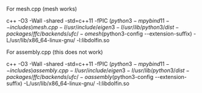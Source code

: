 For mesh.cpp (mesh works)

c++ -O3 -Wall -shared -std=c++11 -fPIC $(python3 -m pybind11 --includes) mesh.cpp -I/usr/include/eigen3 -I/usr/lib/python3/dist-packages/ffc/backends/ufc/  -o mesh$(python3-config --extension-suffix) -L/usr/lib/x86_64-linux-gnu/ -l:libdolfin.so

For assembly.cpp (this does not work)

c++ -O3 -Wall -shared -std=c++11 -fPIC $(python3 -m pybind11 --includes) assembly.cpp -I/usr/include/eigen3 -I/usr/lib/python3/dist-packages/ffc/backends/ufc/  -o assembly$(python3-config --extension-suffix) -L/usr/lib/x86_64-linux-gnu/ -l:libdolfin.so